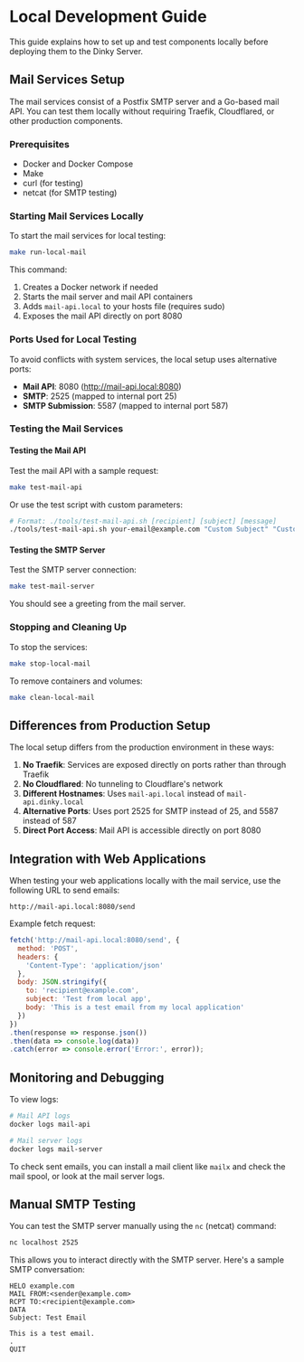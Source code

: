 # Local Development Guide

This guide explains how to set up and test components locally before deploying them to the Dinky Server.

## Mail Services Setup

The mail services consist of a Postfix SMTP server and a Go-based mail API. You can test them locally without requiring Traefik, Cloudflared, or other production components.

### Prerequisites

- Docker and Docker Compose
- Make
- curl (for testing)
- netcat (for SMTP testing)

### Starting Mail Services Locally

To start the mail services for local testing:

```bash
make run-local-mail
```

This command:
1. Creates a Docker network if needed
2. Starts the mail server and mail API containers
3. Adds `mail-api.local` to your hosts file (requires sudo)
4. Exposes the mail API directly on port 8080

### Ports Used for Local Testing

To avoid conflicts with system services, the local setup uses alternative ports:

- **Mail API**: 8080 (http://mail-api.local:8080)
- **SMTP**: 2525 (mapped to internal port 25)
- **SMTP Submission**: 5587 (mapped to internal port 587)

### Testing the Mail Services

#### Testing the Mail API

Test the mail API with a sample request:

```bash
make test-mail-api
```

Or use the test script with custom parameters:

```bash
# Format: ./tools/test-mail-api.sh [recipient] [subject] [message]
./tools/test-mail-api.sh your-email@example.com "Custom Subject" "Custom message body"
```

#### Testing the SMTP Server

Test the SMTP server connection:

```bash
make test-mail-server
```

You should see a greeting from the mail server.

### Stopping and Cleaning Up

To stop the services:

```bash
make stop-local-mail
```

To remove containers and volumes:

```bash
make clean-local-mail
```

## Differences from Production Setup

The local setup differs from the production environment in these ways:

1. **No Traefik**: Services are exposed directly on ports rather than through Traefik
2. **No Cloudflared**: No tunneling to Cloudflare's network
3. **Different Hostnames**: Uses `mail-api.local` instead of `mail-api.dinky.local`
4. **Alternative Ports**: Uses port 2525 for SMTP instead of 25, and 5587 instead of 587
5. **Direct Port Access**: Mail API is accessible directly on port 8080

## Integration with Web Applications

When testing your web applications locally with the mail service, use the following URL to send emails:

```
http://mail-api.local:8080/send
```

Example fetch request:

```javascript
fetch('http://mail-api.local:8080/send', {
  method: 'POST',
  headers: {
    'Content-Type': 'application/json'
  },
  body: JSON.stringify({
    to: 'recipient@example.com',
    subject: 'Test from local app',
    body: 'This is a test email from my local application'
  })
})
.then(response => response.json())
.then(data => console.log(data))
.catch(error => console.error('Error:', error));
```

## Monitoring and Debugging

To view logs:

```bash
# Mail API logs
docker logs mail-api

# Mail server logs
docker logs mail-server
```

To check sent emails, you can install a mail client like `mailx` and check the mail spool, or look at the mail server logs.

## Manual SMTP Testing

You can test the SMTP server manually using the `nc` (netcat) command:

```bash
nc localhost 2525
```

This allows you to interact directly with the SMTP server. Here's a sample SMTP conversation:

```
HELO example.com
MAIL FROM:<sender@example.com>
RCPT TO:<recipient@example.com>
DATA
Subject: Test Email

This is a test email.
.
QUIT
``` 